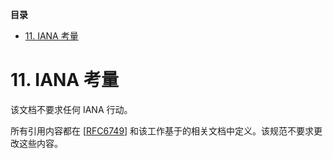 **目录**

- [11. IANA 考量](#11-iana-考量)

# 11. IANA 考量

该文档不要求任何 IANA 行动。

所有引用内容都在 [[RFC6749](https://www.rfc-editor.org/info/rfc6749)] 和该工作基于的相关文档中定义。该规范不要求更改这些内容。
